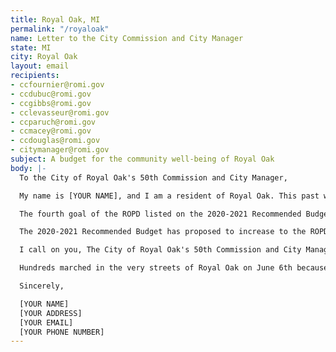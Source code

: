 ```yaml
---
title: Royal Oak, MI
permalink: "/royaloak"
name: Letter to the City Commission and City Manager
state: MI
city: Royal Oak
layout: email
recipients:
- ccfournier@romi.gov
- ccdubuc@romi.gov
- ccgibbs@romi.gov
- cclevasseur@romi.gov
- ccparuch@romi.gov
- ccmacey@romi.gov
- ccdouglas@romi.gov
- citymanager@romi.gov
subject: A budget for the community well-being of Royal Oak
body: |-
  To the City of Royal Oak's 50th Commission and City Manager,

  My name is [YOUR NAME], and I am a resident of Royal Oak. This past week, our nation has been gripped by protests calling for a rapid and meaningful reconsideration of the role of policing in communities, as well as an end to racism and anti-Blackness in America. As the Commission prepares the budget for the 2021 fiscal year beginning July 1, 2020, I demand that you reconsider the budget of the Royal Oak Police Department (ROPD).

  The fourth goal of the ROPD listed on the 2020-2021 Recommended Budget is "to provide exceptional public safety for major events, such as Woodward Dream Cruise and Arts, Beats and Eats." Given that both of those events have been canceled it is reasonable to ask that the $131,040 that has been budgeted for these events be reallocated to sectors that could more effectively benefit Royal Oak, such as community development, health and welfare, affordable housing, the commissions' sustainability initiative, public works, and education.

  The 2020-2021 Recommended Budget has proposed to increase to the ROPD budget by $391,090 with $15,000 specifically dedicated to weapons and ammunition. I emphatically condemn this proposal. ROPD is slated to receive $19,818,220, which is 31% of the proposed Personnel Services budget for the 2020-2021 fiscal year. The ROPD proposed budget is particularly startling compared to the $342,990 that community development is presently set to receive. As a resident of Royal Oak, I demand a budget that reflects a commitment to community well-being, rather than one that entitles the police forces that tear it apart.

  I call on you, The City of Royal Oak's 50th Commission and City Manager, to decrease the ROPD budget AND, in its place, meaningfully reallocate funds toward investing in social workers who are better equipped to handle cases that are often delegated to police -- such as substance abuse, mental illness, domestic violence, and homelessness, as well as infrastructure for affordable housing, health care, child care, and other critical community needs.

  Hundreds marched in the very streets of Royal Oak on June 6th because this community recognizes demands actions that will result in a healthier, more equitable society. I implore you to listen to the needs of your constituents and take immediate action to address their concerns. If we as a community have the courage to catalyze change, we can be a beacon for other cities in both the Metro-Detroit Area and nationwide to follow.

  Sincerely,

  [YOUR NAME]
  [YOUR ADDRESS]
  [YOUR EMAIL]
  [YOUR PHONE NUMBER]
---
```


